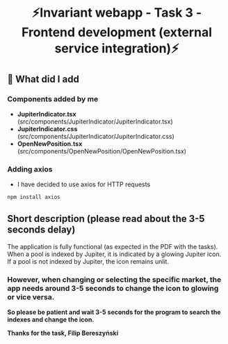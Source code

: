 <div align="center">
    <h1>⚡Invariant webapp - Task 3 - Frontend development (external service integration)⚡</h1>
</div>

## 🔨 What did I add

### Components added by me

- <b>JupiterIndicator.tsx</b> (src/components/JupiterIndicator/JupiterIndicator.tsx)
- <b>JupiterIndicator.css</b> (src/components/JupiterIndicator/JupiterIndicator.css)
- <b>OpenNewPosition.tsx</b> (src/components/OpenNewPosition/OpenNewPosition.tsx)

### Adding axios

- I have decided to use axios for HTTP requests

```bash
npm install axios
```

<h2>Short description (please read about the 3-5 seconds delay)</h2>
<p>The application is fully functional (as expected in the PDF with the tasks). When a pool is indexed by Jupiter, it is indicated by a glowing Jupiter icon. If a pool is not indexed by Jupiter, the icon remains unlit.</p>
<h3>However, when changing or selecting the specific market, the app needs around 3-5 seconds to change the icon to glowing or vice versa.</h3>
<b>So please be patient and wait 3-5 seconds for the program to search the indexes and change the icon.<b>
<br>
<p>Thanks for the task, Filip Bereszyński</p>
